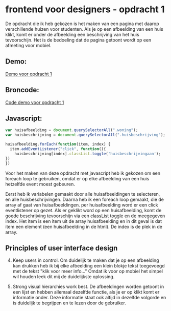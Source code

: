 # frontend voor designers - opdracht 1

De opdracht die ik heb gekozen is het maken van een pagina met daarop verschillende huizen voor studenten. Als je op een afbeelding van een huis klikt, komt er onder de afbeelding een beschrijving van het huis tevoorschijn. Het is de bedoeling dat de pagina getoont wordt op een afmeting voor mobiel.

## Demo:

[Demo voor opdracht 1](https://simonderooij.github.io/frontendvoordesigners/opdracht1/v5/)

## Broncode:

[Code demo voor opdracht 1](https://github.com/Simonderooij/frontendvoordesigners/blob/master/opdracht1/v5/)

## Javascript:

```javascript
var huisafbeelding = document.querySelectorAll(".woning");
var huisbeschrijving = document.querySelectorAll(".huisbeschrijving");

huisafbeelding.forEach(function(item, index) {
  item.addEventListener("click", function(){
    huisbeschrijving[index].classList.toggle('huisbeschrijvingaan');
})
})
```
Voor het maken van deze opdracht met javascript heb ik gekozen om een foreach loop te gebruiken, omdat er op elke afbeelding van een huis hetzelfde event moest gebeuren.

Eerst heb ik variabelen gemaakt door alle huisafbeeldingen te selecteren, en alle huisbeschrijvingen.
Daarna heb ik een foreach loop gemaakt, die de array af gaat van huisafbeeldingen.
per huisafbeelding word er een click eventlistener op gezet.
Als er geklikt word op een huisafbeelding, komt de goede beschrijving tevoorschijn via een classList toggle en de meegegeven index. 
Het item is een item uit de array huisafbeelding en in dit geval is dat item een element (een huisafbeelding in de html). 
De index is de plek in de array.

## Principles of user interface design

4. Keep users in control.
Om duidelijk te maken dat je op een afbeelding kan drukken heb ik bij elke afbeelding een klein blokje tekst toegevoegd met de tekst "klik voor meer info..." Omdat ik voor op mobiel het simpel wil houden leek dit mij de duidelijkste oplossing.

11. Strong visual hierarchies work best.
De afbeeldingen worden getoont in een lijst en hebben allemaal dezelfde functie, als je er op klikt komt er informatie onder. Deze informatie staat ook altijd in dezelfde volgorde en is duidelijk te begrijpen en te lezen door de gebruiker.
